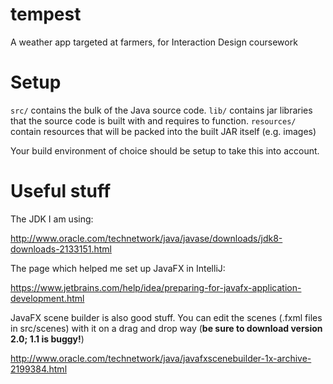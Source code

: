 # tempest

A weather app targeted at farmers, for Interaction Design coursework


# Setup

`src/` contains the bulk of the Java source code.
`lib/` contains jar libraries that the source code is built with and requires to function.
`resources/` contain resources that will be packed into the built JAR itself (e.g. images)

Your build environment of choice should be setup to take this into account.


# Useful stuff

The JDK I am using:

http://www.oracle.com/technetwork/java/javase/downloads/jdk8-downloads-2133151.html

The page which helped me set up JavaFX in IntelliJ:

https://www.jetbrains.com/help/idea/preparing-for-javafx-application-development.html

JavaFX scene builder is also good stuff. You can edit the scenes (.fxml files in src/scenes) with it on a drag and drop way (**be sure to download version 2.0; 1.1 is buggy!**)

http://www.oracle.com/technetwork/java/javafxscenebuilder-1x-archive-2199384.html
